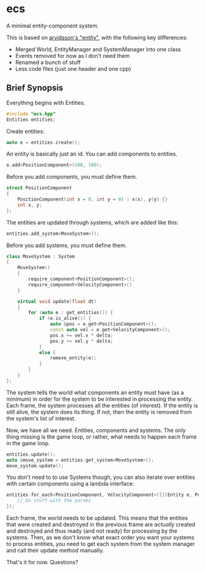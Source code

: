 ecs
===

A minimal entity-component system.

This is based on [arvidsson's "entity"](https://github.com/arvidsson/entity), with the following key differences:

* Merged World, EntityManager and SystemManager into one class
* Events removed for now as I don't need them
* Renamed a bunch of stuff
* Less code files (just one header and one cpp)


Brief Synopsis
--------------
Everything begins with Entities.

```c++
#include "ecs.hpp"
Entities entities;
```

Create entities:

```c++
auto e = entities.create();
```

An entity is basically just an id. You can add components to entities.

```c++
e.add<PositionComponent>(100, 100);
```

Before you add components, you must define them.

```c++
struct PositionComponent
{
    PositionComponent(int x = 0, int y = 0) : x(x), y(y) {}
    int x, y;
};
```

The entities are updated through systems, which are added like this:

```c++
entities.add_system<MoveSystem>();
```

Before you add systems, you must define them.

```c++
class MoveSystem : System
{
    MoveSystem()
    {
        require_component<PositionComponent>();
        require_component<VelocityComponent>()
    }

    virtual void update(float dt)
    {
        for (auto e : get_entities()) {
            if (e.is_alive()) {
                auto &pos = e.get<PositionComponent>();
                const auto vel = e.get<VelocityComponent>();
                pos.x += vel.x * delta;
                pos.y += vel.y * delta;
            }
            else {
                remove_entity(e);
            }
        }
    }
};
```

The system tells the world what components an entity must have (as a minimum) in order for the system to be interested in processing the entity.
Each frame, the system processes all the entities (of interest). If the entity is still alive, the system does its thing. If not, then the entity
is removed from the system's list of interest.

Now, we have all we need. Entities, components and systems. The only thing missing is the game loop, or rather, what needs to happen each frame in the game loop.

```c++
entities.update();
auto &move_system = entities.get_system<MoveSystem>();
move_system.update();
```

You don't need to to use Systems though, you can also iterate over entities with certain components using a lambda interface:

```c++
entities.for_each<PositionComponent, VelocityComponent>([](Entity e, PositionComponent& pos, VelocityComponent& vel) {
	// Do stuff with the params
});
```

Each frame, the world needs to be updated. This means that the entities that were created and destroyed in the previous frame are *actually* created and destroyed 
and thus ready (and not ready) for processing by the systems. Then, as we don't know what exact order you want your systems to process entities, you need to get each system
from the system manager and call their update method manually.

That's it for now. Questions?
